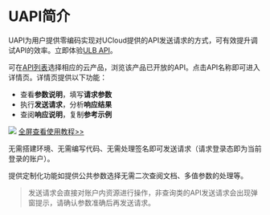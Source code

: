 


# UAPI简介

UAPI为用户提供零编码实现对UCloud提供的API发送请求的方式，可有效提升调试API的效率。立即体验[ULB API](https://console.ucloud.cn/uapi/product?id=ulb)。


可在[API列表](https://console.ucloud.cn/uapi/ucloudapi)选择相应的云产品，浏览该产品已开放的API。点击API名称即可进入详情页。详情页提供以下功能：
* 查看**参数说明**，填写**请求参数**
* 执行**发送请求**，分析**响应结果**
* 查阅**响应说明**，复制**参考示例**

![](https://static.ucloud.cn/9f9152700a5146f08e70787b1d4add19.gif)
[全屏查看使用教程>>](https://static.ucloud.cn/9f9152700a5146f08e70787b1d4add19.gif)

无需搭建环境、无需编写代码、无需处理签名即可发送请求（请求登录态即为当前登录的账户）。

提供定制化功能如提供公共参数选择无需二次查阅文档、多值参数的处理等。

> 发送请求会直接对账户内资源进行操作，非查询类的API发送请求会出现弹窗提示，请确认参数准确后再发送请求。


